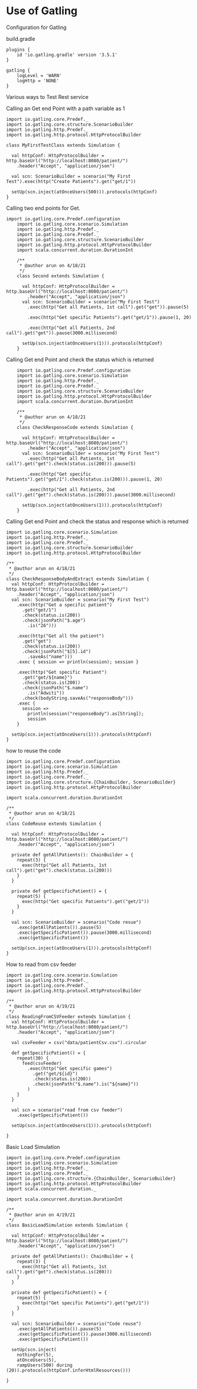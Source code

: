 # Use of Gatling

Configuration for Gatling

build.gradle
    
    plugins {
        id 'io.gatling.gradle' version '3.5.1'
    }
    
    gatling {
        logLevel = 'WARN'
        logHttp = 'NONE'
    }
    

Various ways to Test Rest service

Calling an Get end Point with a path variable as 1

    import io.gatling.core.Predef._
    import io.gatling.core.structure.ScenarioBuilder
    import io.gatling.http.Predef._
    import io.gatling.http.protocol.HttpProtocolBuilder
    
    class MyFirstTestClass extends Simulation {
    
      val httpConf: HttpProtocolBuilder = http.baseUrl("http://localhost:8080/patient/")
        .header("Accept", "application/json")
    
      val scn: ScenarioBuilder = scenario("My First Test").exec(http("Create Patients").get("get/1"))
    
      setUp(scn.inject(atOnceUsers(500))).protocols(httpConf)
    }

Calling two end points for Get.

    import io.gatling.core.Predef.configuration
        import io.gatling.core.scenario.Simulation
        import io.gatling.http.Predef._
        import io.gatling.core.Predef._
        import io.gatling.core.structure.ScenarioBuilder
        import io.gatling.http.protocol.HttpProtocolBuilder
        import scala.concurrent.duration.DurationInt
        
        /**
         * @author arun on 4/18/21
         */
        class Second extends Simulation {
        
          val httpConf: HttpProtocolBuilder = http.baseUrl("http://localhost:8080/patient/")
            .header("Accept", "application/json")
          val scn: ScenarioBuilder = scenario("My First Test")
            .exec(http("Get all Patients, 1st call").get("get")).pause(5)
        
            .exec(http("Get specific Patients").get("get/1")).pause(1, 20)
        
            .exec(http("Get all Patients, 2nd call").get("get")).pause(3000.millisecond)
        
          setUp(scn.inject(atOnceUsers(1))).protocols(httpConf)
        }
    
Calling Get end Point and check the status which is returned
    
        import io.gatling.core.Predef.configuration
        import io.gatling.core.scenario.Simulation
        import io.gatling.http.Predef._
        import io.gatling.core.Predef._
        import io.gatling.core.structure.ScenarioBuilder
        import io.gatling.http.protocol.HttpProtocolBuilder
        import scala.concurrent.duration.DurationInt
        
        /**
         * @author arun on 4/18/21
         */
        class CheckResponseCode extends Simulation {
        
          val httpConf: HttpProtocolBuilder = http.baseUrl("http://localhost:8080/patient/")
            .header("Accept", "application/json")
          val scn: ScenarioBuilder = scenario("My First Test")
            .exec(http("Get all Patients, 1st call").get("get").check(status.is(200))).pause(5)
        
            .exec(http("Get specific Patients").get("get/1").check(status.is(200))).pause(1, 20)
        
            .exec(http("Get all Patients, 2nd call").get("get").check(status.is(200))).pause(3000.millisecond)
        
          setUp(scn.inject(atOnceUsers(1))).protocols(httpConf)
        }

Calling Get end Point and check the status and response which is returned

    import io.gatling.core.scenario.Simulation
    import io.gatling.http.Predef._
    import io.gatling.core.Predef._
    import io.gatling.core.structure.ScenarioBuilder
    import io.gatling.http.protocol.HttpProtocolBuilder
    
    /**
     * @author arun on 4/18/21
     */
    class CheckResponseBodyAndExtract extends Simulation {
      val httpConf: HttpProtocolBuilder = http.baseUrl("http://localhost:8080/patient/")
        .header("Accept", "application/json")
      val scn: ScenarioBuilder = scenario("My First Test")
        .exec(http("Get a specific patient")
          .get("get/1")
          .check(status.is(200))
          .check(jsonPath("$.age")
            .is("26")))
    
        .exec(http("Get all the patient")
          .get("get")
          .check(status.is(200))
          .check(jsonPath("$[5].id")
            .saveAs("name")))
        .exec { session => println(session); session }
    
        .exec(http("Get specific Patient")
          .get("get/${name}")
          .check(status.is(200))
          .check(jsonPath("$.name")
            .is("Adwiti"))
          .check(bodyString.saveAs("responseBody")))
        .exec {
          session =>
            println(session("responseBody").as[String]);
            session
        }
    
      setUp(scn.inject(atOnceUsers(1))).protocols(httpConf)
    }

how to reuse the code

    import io.gatling.core.Predef.configuration
    import io.gatling.core.scenario.Simulation
    import io.gatling.http.Predef._
    import io.gatling.core.Predef._
    import io.gatling.core.structure.{ChainBuilder, ScenarioBuilder}
    import io.gatling.http.protocol.HttpProtocolBuilder
    
    import scala.concurrent.duration.DurationInt
    
    /**
     * @author arun on 4/18/21
     */
    class CodeReuse extends Simulation {
    
      val httpConf: HttpProtocolBuilder = http.baseUrl("http://localhost:8080/patient/")
        .header("Accept", "application/json")
    
      private def getAllPatients(): ChainBuilder = {
        repeat(3) {
          exec(http("Get all Patients, 1st call").get("get").check(status.is(200)))
        }
      }
    
      private def getSpecificPatient() = {
        repeat(5) {
          exec(http("Get specific Patients").get("get/1"))
        }
      }
    
      val scn: ScenarioBuilder = scenario("Code resue")
        .exec(getAllPatients()).pause(5)
        .exec(getSpecificPatient()).pause(3000.millisecond)
        .exec(getSpecificPatient())
    
      setUp(scn.inject(atOnceUsers(1))).protocols(httpConf)
    }

How to read from csv feeder

    import io.gatling.core.scenario.Simulation
    import io.gatling.http.Predef._
    import io.gatling.core.Predef._
    import io.gatling.http.protocol.HttpProtocolBuilder
    
    /**
     * @author arun on 4/19/21
     */
    class ReadingFromCSVFeeder extends Simulation {
      val httpConf: HttpProtocolBuilder = http.baseUrl("http://localhost:8080/patient/")
        .header("Accept", "application/json")
    
      val csvFeeder = csv("data/patientCsv.csv").circular
    
      def getSpecificPatient() = {
        repeat(30) {
          feed(csvFeeder)
            .exec(http("Get specific games")
              .get("get/${id}")
              .check(status.is(200))
              .check(jsonPath("$.name").is("${name}"))
            )
        }
      }
    
      val scn = scenario("read from csv feeder")
        .exec(getSpecificPatient())
    
      setUp(scn.inject(atOnceUsers(1))).protocols(httpConf)
    
    }


Basic Load Simulation

    import io.gatling.core.Predef.configuration
    import io.gatling.core.scenario.Simulation
    import io.gatling.http.Predef._
    import io.gatling.core.Predef._
    import io.gatling.core.structure.{ChainBuilder, ScenarioBuilder}
    import io.gatling.http.protocol.HttpProtocolBuilder
    import scala.concurrent.duration._
    
    import scala.concurrent.duration.DurationInt
    
    /**
     * @author arun on 4/19/21
     */
    class BasicLoadSimulation extends Simulation {
    
      val httpConf: HttpProtocolBuilder = http.baseUrl("http://localhost:8080/patient/")
        .header("Accept", "application/json")
    
      private def getAllPatients(): ChainBuilder = {
        repeat(3) {
          exec(http("Get all Patients, 1st call").get("get").check(status.is(200)))
        }
      }
    
      private def getSpecificPatient() = {
        repeat(5) {
          exec(http("Get specific Patients").get("get/1"))
        }
      }
    
      val scn: ScenarioBuilder = scenario("Code reuse")
        .exec(getAllPatients()).pause(5)
        .exec(getSpecificPatient()).pause(3000.millisecond)
        .exec(getSpecificPatient())
    
      setUp(scn.inject(
        nothingFor(5),
        atOnceUsers(5),
        rampUsers(500) during (20)).protocols(httpConf.inferHtmlResources()))
    
    }
